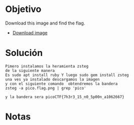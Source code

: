 
# Objetivo 

Download this image and find the flag.

- [Download image](https://artifacts.picoctf.net/c/216/pico.flag.png)
# Solución 
```
Pimero instalamos la heramienta zsteg 
de la siguiente manera 
Es sudo apt install ruby Y luego sudo gem install zsteg 
una ves ya instalado descargamos la imagen 
y con el siguiente comando  obtendremos la bandera 
zsteg -a pico.flag.png | grep 'pico'

y la bandera sera picoCTF{7h3r3_15_n0_5p00n_a1062667}
```

# Notas 

